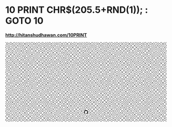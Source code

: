 10 PRINT CHR$(205.5+RND(1)); : GOTO 10
======================================

<b>http://hitanshudhawan.com/10PRINT</b>

<a href="http://hitanshudhawan.com/10PRINT/"><img src="/images/screenshot.png"></a>
